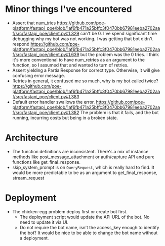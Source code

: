 # Minor things I've encountered

- Assert that num_tries https://github.com/poe-platform/fastapi_poe/blob/1af6fb471a25bffc3f0470bb67981eeba2702aaf/src/fastapi_poe/client.py#L329 can't be 0. I've spend significant time debugging why my bot was not working. I was getting that bot didn't respond https://github.com/poe-platform/fastapi_poe/blob/1af6fb471a25bffc3f0470bb67981eeba2702aaf/src/fastapi_poe/client.py#L639 but the problem was the 0 tries. I think it's more conventional to have num_retries as an argument to the function, so I assumed that and wanted to turn of retries. 
- Assert yielding a PartialResponse for correct type. Otherwise, it will give confusing error message.
- Retries in general, it confused me so much, why is my bot called twice?  https://github.com/poe-platform/fastapi_poe/blob/1af6fb471a25bffc3f0470bb67981eeba2702aaf/src/fastapi_poe/client.py#L383
- Default error handler swallows the error. https://github.com/poe-platform/fastapi_poe/blob/1af6fb471a25bffc3f0470bb67981eeba2702aaf/src/fastapi_poe/client.py#L382 The problem is that it fails, and the bot running, incurring costs but being in a broken state.

# Architecture

- The function definitions are inconsistent. There's a mix of instance methods like post_message_attachment or auth/capture API and pure functions like get_final_response. 
- skip_system_prompt is on `QueryRequest`, which is really hard to find. It would be more predictable to be as an argument to get_final_response, stream_request

# Deployment

- The chicken-egg problem deploy first or create bot first.
    - The deployment script would update the API URL of the bot. No need to update it via UI.
    - Do not require the bot name, isn't the access_key enough to identify the bot? It would be nice to be able to change the bot name without a deployment.